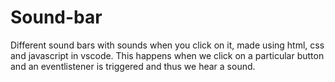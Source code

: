 # Sound-bar
Different sound bars with sounds when you click on it, made using html, css and javascript in vscode. 
This happens when we click on a particular button and an eventlistener is triggered and thus we hear a sound.

